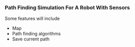 ### Path Finding Simulation For A Robot With Sensors ###
Some features will include
  - Map
  - Path finding algorithms
  - Save current path

